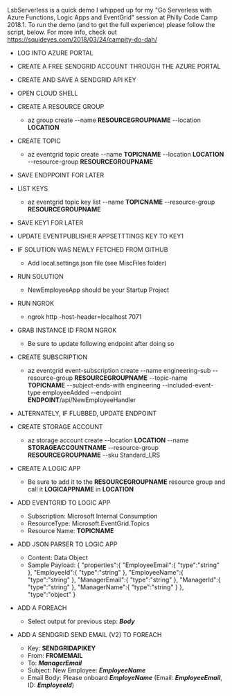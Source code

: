 ﻿LsbServerless is a quick demo I whipped up for my "Go Serverless with Azure Functions, Logic Apps and EventGrid" session at Philly Code Camp 2018.1.  To run the demo (and to get the full experience) please follow the script, below.  For more info, check out https://squideyes.com/2018/03/24/campity-do-dah/

* LOG INTO AZURE PORTAL
 
* CREATE A FREE SENDGRID ACCOUNT THROUGH THE AZURE PORTAL
 
* CREATE AND SAVE A SENDGRID API KEY 
 
* OPEN CLOUD SHELL

* CREATE A RESOURCE GROUP 
    * az group create --name **RESOURCEGROUPNAME** --location **LOCATION**

* CREATE TOPIC
    * az eventgrid topic create --name **TOPICNAME** --location **LOCATION** --resource-group **RESOURCEGROUPNAME**
 
* SAVE ENDPPOINT FOR LATER
 
* LIST KEYS
    * az eventgrid topic key list --name **TOPICNAME** --resource-group **RESOURCEGROUPNAME**

* SAVE KEY1 FOR LATER

* UPDATE EVENTPUBLISHER APPSETTTINGS KEY TO KEY1

* IF SOLUTION WAS NEWLY FETCHED FROM GITHUB
    * Add local.settings.json file (see MiscFiles folder)

* RUN SOLUTION 
    * NewEmployeeApp should be your Startup Project

* RUN NGROK
    * ngrok http -host-header=localhost 7071

* GRAB INSTANCE ID FROM NGROK
    * Be sure to update following endpoint after doing so

* CREATE SUBSCRIPTION
    * az eventgrid event-subscription create --name engineering-sub  --resource-group **RESOURCEGROUPNAME**  --topic-name **TOPICNAME**  --subject-ends-with engineering  --included-event-type employeeAdded --endpoint **ENDPOINT**/api/NewEmployeeHandler

* ALTERNATELY, IF FLUBBED, UPDATE ENDPOINT

* CREATE STORAGE ACCOUNT
    * az storage account create  --location **LOCATION**  --name **STORAGEACCOUNTNAME** --resource-group **RESOURCEGROUPNAME** --sku Standard_LRS

* CREATE A LOGIC APP
    * Be sure to add it to the **RESOURCEGROUPNAME** resource group and call it **LOGICAPPNAME** in **LOCATION**

* ADD EVENTGRID TO LOGIC APP
    * Subscription:  Microsoft Internal Consumption
    * ResourceType:  Microsoft.EventGrid.Topics
    * Resource Name: **TOPICNAME**


* ADD JSON PARSER TO LOGIC APP
    * Content: Data Object
    * Sample Payload:
{
"properties":{
"EmployeeEmail":{
"type":"string"
},
"EmployeeId":{
"type":"string"
},
"EmployeeName":{
"type":"string"
},
"ManagerEmail":{
"type":"string"
},
"ManagerId":{
"type":"string"
},
"ManagerName":{
"type":"string"
}
},
"type":"object"
}

* ADD A FOREACH
    * Select output for previous step: ***Body***

* ADD A SENDGRID SEND EMAIL (V2) TO FOREACH
    * Key: **SENDGRIDAPIKEY**
    * From: **FROMEMAIL**
    * To: ***ManagerEmail***
    * Subject: New Employee: ***EmployeeName***
    * Email Body: Please onboard ***EmployeName*** (Email: ***EmployeeEmail***, ID: ***EmployeeId***)


